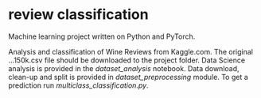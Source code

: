 # review classification

Machine learning project written on Python and PyTorch.

Analysis and classification of Wine Reviews from Kaggle.com.
The original ...150k.csv file should be downloaded to the project folder. Data Science analysis is provided in the *dataset_analysis* notebook.
Data download, clean-up and split is provided in *dataset_preprocessing* module. To get a prediction run *multiclass_classification.py*.
